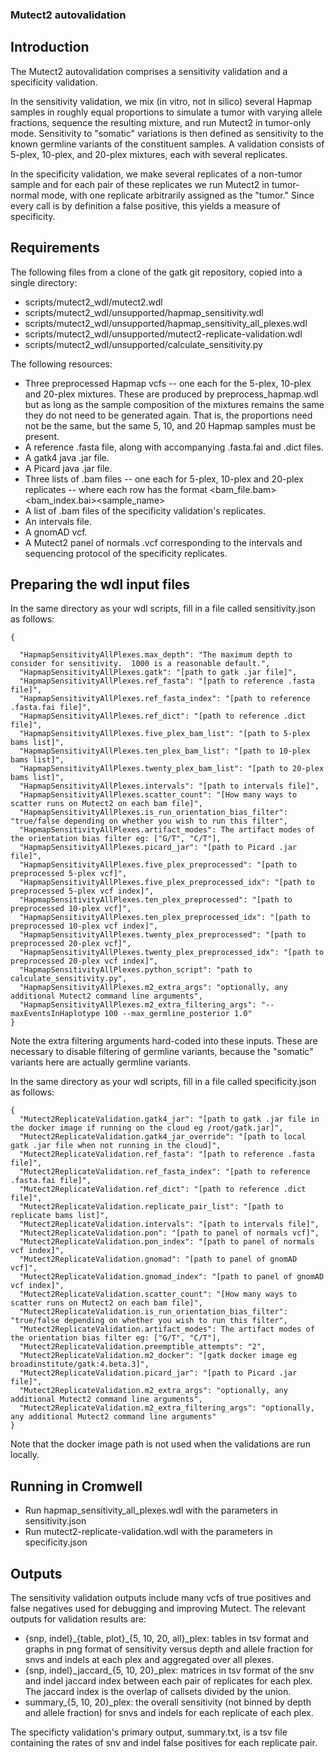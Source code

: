 ### Mutect2 autovalidation

## Introduction
The Mutect2 autovalidation comprises a sensitivity validation and a specificity validation.

In the sensitivity validation, we mix (in vitro, not in silico) several Hapmap samples in roughly equal proportions to simulate a tumor with varying allele fractions, sequence the resulting mixture, and run Mutect2 in tumor-only mode.  Sensitivity to "somatic" variations is then defined as sensitivity to the known germline variants of the constituent samples.  A validation consists of 5-plex, 10-plex, and 20-plex mixtures, each with several replicates.

In the specificity validation, we make several replicates of a non-tumor sample and for each pair of these replicates we run Mutect2 in tumor-normal mode, with one replicate arbitrarily assigned as the "tumor."  Since every call is by definition a false positive, this yields a measure of specificity.


## Requirements

The following files from a clone of the gatk git repository, copied into a single directory:
* scripts/mutect2_wdl/mutect2.wdl
* scripts/mutect2_wdl/unsupported/hapmap_sensitivity.wdl
* scripts/mutect2_wdl/unsupported/hapmap_sensitivity_all_plexes.wdl
* scripts/mutect2_wdl/unsupported/mutect2-replicate-validation.wdl
* scripts/mutect2_wdl/unsupported/calculate_sensitivity.py

The following resources:
* Three preprocessed Hapmap vcfs -- one each for the 5-plex, 10-plex and 20-plex mixtures.  These are produced by preprocess_hapmap.wdl but as long as the sample composition of the mixtures remains the same they do not need to be generated again.  That is, the proportions need not be the same, but the same 5, 10, and 20 Hapmap samples must be present.
* A reference .fasta file, along with accompanying .fasta.fai and .dict files.
* A gatk4 java .jar file.
* A Picard java .jar file.
* Three lists of .bam files -- one each for 5-plex, 10-plex and 20-plex replicates -- where each row has the format <bam_file.bam></TAB><bam_index.bai></TAB><sample_name>
* A list of .bam files of the specificity validation's replicates.
* An intervals file.
* A gnomAD vcf.
* A Mutect2 panel of normals .vcf corresponding to the intervals and sequencing protocol of the specificity replicates.

## Preparing the wdl input files
In the same directory as your wdl scripts, fill in a file called sensitivity.json as follows:

```
{

  "HapmapSensitivityAllPlexes.max_depth": "The maximum depth to consider for sensitivity.  1000 is a reasonable default.",
  "HapmapSensitivityAllPlexes.gatk": "[path to gatk .jar file]",
  "HapmapSensitivityAllPlexes.ref_fasta": "[path to reference .fasta file]",
  "HapmapSensitivityAllPlexes.ref_fasta_index": "[path to reference .fasta.fai file]",
  "HapmapSensitivityAllPlexes.ref_dict": "[path to reference .dict file]",
  "HapmapSensitivityAllPlexes.five_plex_bam_list": "[path to 5-plex bams list]",
  "HapmapSensitivityAllPlexes.ten_plex_bam_list": "[path to 10-plex bams list]",
  "HapmapSensitivityAllPlexes.twenty_plex_bam_list": "[path to 20-plex bams list]",
  "HapmapSensitivityAllPlexes.intervals": "[path to intervals file]",
  "HapmapSensitivityAllPlexes.scatter_count": "[How many ways to scatter runs on Mutect2 on each bam file]",
  "HapmapSensitivityAllPlexes.is_run_orientation_bias_filter": "true/false depending on whether you wish to run this filter",
  "HapmapSensitivityAllPlexes.artifact_modes": The artifact modes of the orientation bias filter eg: ["G/T", "C/T"],
  "HapmapSensitivityAllPlexes.picard_jar": "[path to Picard .jar file]",
  "HapmapSensitivityAllPlexes.five_plex_preprocessed": "[path to preprocessed 5-plex vcf]",
  "HapmapSensitivityAllPlexes.five_plex_preprocessed_idx": "[path to preprocessed 5-plex vcf index]",
  "HapmapSensitivityAllPlexes.ten_plex_preprocessed": "[path to preprocessed 10-plex vcf]",
  "HapmapSensitivityAllPlexes.ten_plex_preprocessed_idx": "[path to preprocessed 10-plex vcf index]",
  "HapmapSensitivityAllPlexes.twenty_plex_preprocessed": "[path to preprocessed 20-plex vcf]",
  "HapmapSensitivityAllPlexes.twenty_plex_preprocessed_idx": "[path to preprocessed 20-plex vcf index]",
  "HapmapSensitivityAllPlexes.python_script": "path to calculate_sensitivity.py",
  "HapmapSensitivityAllPlexes.m2_extra_args": "optionally, any additional Mutect2 command line arguments",
  "HapmapSensitivityAllPlexes.m2_extra_filtering_args": "--maxEventsInHaplotype 100 --max_germline_posterior 1.0"
}
```

Note the extra filtering arguments hard-coded into these inputs.  These are necessary to disable filtering of germline variants, because the "somatic" variants here are actually germline variants.

In the same directory as your wdl scripts, fill in a file called specificity.json as follows:

```
{
  "Mutect2ReplicateValidation.gatk4_jar": "[path to gatk .jar file in the docker image if running on the cloud eg /root/gatk.jar]",
  "Mutect2ReplicateValidation.gatk4_jar_override": "[path to local gatk .jar file when not running in the cloud]",
  "Mutect2ReplicateValidation.ref_fasta": "[path to reference .fasta file]",
  "Mutect2ReplicateValidation.ref_fasta_index": "[path to reference .fasta.fai file]",
  "Mutect2ReplicateValidation.ref_dict": "[path to reference .dict file]",
  "Mutect2ReplicateValidation.replicate_pair_list": "[path to replicate bams list]",
  "Mutect2ReplicateValidation.intervals": "[path to intervals file]",
  "Mutect2ReplicateValidation.pon": "[path to panel of normals vcf]",
  "Mutect2ReplicateValidation.pon_index": "[path to panel of normals vcf index]",
  "Mutect2ReplicateValidation.gnomad": "[path to panel of gnomAD vcf]",
  "Mutect2ReplicateValidation.gnomad_index": "[path to panel of gnomAD vcf index]",
  "Mutect2ReplicateValidation.scatter_count": "[How many ways to scatter runs on Mutect2 on each bam file]",
  "Mutect2ReplicateValidation.is_run_orientation_bias_filter": "true/false depending on whether you wish to run this filter",
  "Mutect2ReplicateValidation.artifact_modes": The artifact modes of the orientation bias filter eg: ["G/T", "C/T"],
  "Mutect2ReplicateValidation.preemptible_attempts": "2",
  "Mutect2ReplicateValidation.m2_docker": "[gatk docker image eg broadinstitute/gatk:4.beta.3]",
  "Mutect2ReplicateValidation.picard_jar": "[path to Picard .jar file]",
  "Mutect2ReplicateValidation.m2_extra_args": "optionally, any additional Mutect2 command line arguments",
  "Mutect2ReplicateValidation.m2_extra_filtering_args": "optionally, any additional Mutect2 command line arguments"  
}
```

Note that the docker image path is not used when the validations are run locally.

## Running in Cromwell
* Run hapmap_sensitivity_all_plexes.wdl with the parameters in sensitivity.json
* Run mutect2-replicate-validation.wdl with the parameters in specificity.json

## Outputs
The sensitivity validation outputs include many vcfs of true positives and false negatives used for debugging and improving Mutect.  The relevant outputs for validation results are:
* {snp, indel}\_{table, plot}\_{5, 10, 20, all}\_plex: tables in tsv format and graphs in png format of sensitivity versus depth and allele fraction for snvs and indels at each plex and aggregated over all plexes.
* {snp, indel}\_jaccard\_{5, 10, 20}\_plex: matrices in tsv format of the snv and indel jaccard index between each pair of replicates for each plex.  The jaccard index is the overlap of callsets divided by the union.
* summary\_{5, 10, 20}\_plex: the overall sensitivity (not binned by depth and allele fraction) for snvs and indels for each replicate of each plex.

The specificty validation's primary output, summary.txt, is a tsv file containing the rates of snv and indel false positives for each replicate pair.